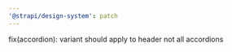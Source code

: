 ```yaml
---
'@strapi/design-system': patch
---
```


fix(accordion): variant should apply to header not all accordions
